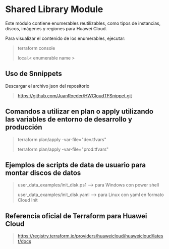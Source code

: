 # Shared Library Module

Este módulo contiene enumerables reutilizables, como tipos de instancias, discos, imágenes y regiones para Huawei Cloud.

Para visualizar el contenido de los enumerables, ejecutar:

> terraform console
>
> local.< enumerable name >

## Uso de Snnippets

Descargar el archivo json del repositorio

> <https://github.com/JuanRoeder/HWCloudTFSnippet.git>

## Comandos a utilizar en plan o apply utilizando las variables de entorno de desarrollo y producción

> terraform plan/apply -var-file="dev.tfvars"
>
> terraform plan/apply -var-file="prod.tfvars"

## Ejemplos de scripts de data de usuario para montar discos de datos

> user_data_examples/init_disk.ps1 --> para Windows con power shell
>
> user_data_examples/init_disk.yaml --> para Linux con yaml en formato Cloud Init

## Referencia oficial de Terraform para Huawei Cloud

> <https://registry.terraform.io/providers/huaweicloud/huaweicloud/latest/docs>
